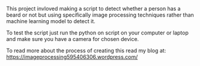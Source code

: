 This project invloved making a script to detect whether a person has a beard or not but using specifically image processing techniques rather than machine learning model to detect it.

To test the script just run the python on script on your computer or laptop and make sure you have a camera for chosen device.

To read more about the process of creating this read my blog at:
https://imageprocessing595406306.wordpress.com/
